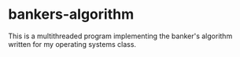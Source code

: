 # bankers-algorithm

This is a multithreaded program implementing the banker's algorithm written for my operating systems class.
